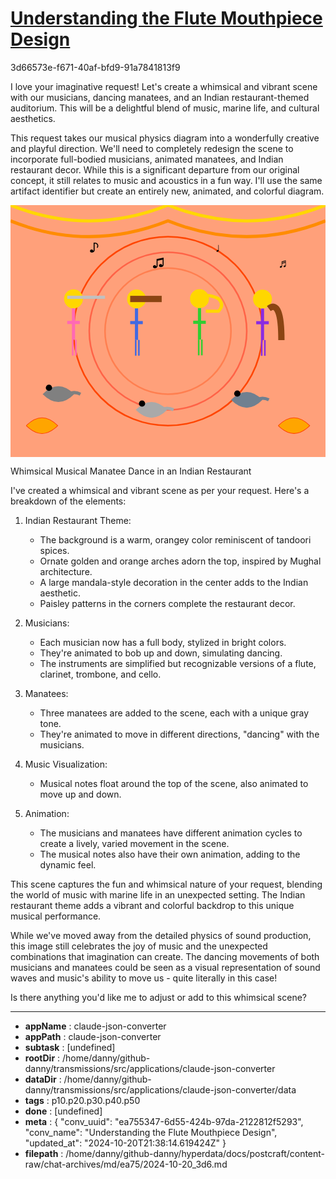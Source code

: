 # [Understanding the Flute Mouthpiece Design](https://claude.ai/chat/ea755347-6d55-424b-97da-2122812f5293)

3d66573e-f671-40af-bfd9-91a7841813f9

 I love your imaginative request! Let's create a whimsical and vibrant scene with our musicians, dancing manatees, and an Indian restaurant-themed auditorium. This will be a delightful blend of music, marine life, and cultural aesthetics.

<antThinking>This request takes our musical physics diagram into a wonderfully creative and playful direction. We'll need to completely redesign the scene to incorporate full-bodied musicians, animated manatees, and Indian restaurant decor. While this is a significant departure from our original concept, it still relates to music and acoustics in a fun way. I'll use the same artifact identifier but create an entirely new, animated, and colorful diagram.</antThinking>

<antArtifact identifier="flute-mouthpiece-diagram" type="image/svg+xml" title="Whimsical Musical Manatee Dance in an Indian Restaurant">
<svg xmlns="http://www.w3.org/2000/svg" viewBox="0 0 1000 800">
  <!-- Indian Restaurant Background -->
  <rect x="0" y="0" width="1000" height="800" fill="#FFA07A"/>
  <!-- Ornate Arches -->
  <path d="M0 0 Q250 100 500 0 Q750 100 1000 0" fill="none" stroke="#FFD700" stroke-width="10"/>
  <path d="M0 50 Q250 150 500 50 Q750 150 1000 50" fill="none" stroke="#FF8C00" stroke-width="10"/>
  <!-- Mandala-style decorations -->
  <circle cx="500" cy="400" r="300" fill="none" stroke="#FF4500" stroke-width="5"/>
  <circle cx="500" cy="400" r="250" fill="none" stroke="#FF6347" stroke-width="5"/>
  <circle cx="500" cy="400" r="200" fill="none" stroke="#FF7F50" stroke-width="5"/>
  <!-- Paisley patterns -->
  <path d="M50 700 Q100 650 150 700 Q100 750 50 700" fill="#FFA500" stroke="#FF4500" stroke-width="2"/>
  <path d="M850 700 Q900 650 950 700 Q900 750 850 700" fill="#FFA500" stroke="#FF4500" stroke-width="2"/>

  <!-- Flute Player -->
  <g>
    <circle cx="200" cy="300" r="30" fill="#FFD700"/> <!-- Head -->
    <rect x="195" y="330" width="10" height="100" fill="#FF69B4"/> <!-- Body -->
    <rect x="180" y="370" width="40" height="10" fill="#FF69B4"/> <!-- Arms -->
    <rect x="195" y="430" width="5" height="50" fill="#FF69B4"/> <!-- Legs -->
    <rect x="205" y="430" width="5" height="50" fill="#FF69B4"/>
    <rect x="180" y="290" width="120" height="10" fill="#C0C0C0"/> <!-- Flute -->
    <animateTransform attributeName="transform" type="translate" values="0,0; 0,-20; 0,0" dur="1s" repeatCount="indefinite"/>
  </g>

  <!-- Clarinet Player -->
  <g>
    <circle cx="400" cy="300" r="30" fill="#FFD700"/> <!-- Head -->
    <rect x="395" y="330" width="10" height="100" fill="#4169E1"/> <!-- Body -->
    <rect x="380" y="370" width="40" height="10" fill="#4169E1"/> <!-- Arms -->
    <rect x="395" y="430" width="5" height="50" fill="#4169E1"/> <!-- Legs -->
    <rect x="405" y="430" width="5" height="50" fill="#4169E1"/>
    <rect x="380" y="290" width="100" height="20" fill="#8B4513"/> <!-- Clarinet -->
    <animateTransform attributeName="transform" type="translate" values="0,0; 0,-20; 0,0" dur="1.2s" repeatCount="indefinite"/>
  </g>

  <!-- Trombone Player -->
  <g>
    <circle cx="600" cy="300" r="30" fill="#FFD700"/> <!-- Head -->
    <rect x="595" y="330" width="10" height="100" fill="#32CD32"/> <!-- Body -->
    <rect x="580" y="370" width="40" height="10" fill="#32CD32"/> <!-- Arms -->
    <rect x="595" y="430" width="5" height="50" fill="#32CD32"/> <!-- Legs -->
    <rect x="605" y="430" width="5" height="50" fill="#32CD32"/>
    <path d="M580 300 Q620 280 660 300 Q680 320 660 340 L620 340" fill="none" stroke="#FFD700" stroke-width="10"/> <!-- Trombone -->
    <animateTransform attributeName="transform" type="translate" values="0,0; 0,-20; 0,0" dur="0.8s" repeatCount="indefinite"/>
  </g>

  <!-- Cello Player -->
  <g>
    <circle cx="800" cy="300" r="30" fill="#FFD700"/> <!-- Head -->
    <rect x="795" y="330" width="10" height="100" fill="#8A2BE2"/> <!-- Body -->
    <rect x="780" y="370" width="40" height="10" fill="#8A2BE2"/> <!-- Arms -->
    <rect x="795" y="430" width="5" height="50" fill="#8A2BE2"/> <!-- Legs -->
    <rect x="805" y="430" width="5" height="50" fill="#8A2BE2"/>
    <path d="M820 330 Q860 300 860 430" fill="none" stroke="#8B4513" stroke-width="20"/> <!-- Cello -->
    <animateTransform attributeName="transform" type="translate" values="0,0; 0,-20; 0,0" dur="1.5s" repeatCount="indefinite"/>
  </g>

  <!-- Dancing Manatees -->
  <g>
    <path d="M100 600 Q150 550 200 600 Q150 650 100 600" fill="#808080"/> <!-- Manatee Body -->
    <circle cx="120" cy="580" r="10" fill="#000000"/> <!-- Eye -->
    <path d="M180 600 Q200 590 220 600" fill="none" stroke="#808080" stroke-width="10"/> <!-- Tail -->
    <animateTransform attributeName="transform" type="translate" values="0,0; 50,0; 0,0" dur="3s" repeatCount="indefinite"/>
  </g>

  <g>
    <path d="M400 650 Q450 600 500 650 Q450 700 400 650" fill="#A9A9A9"/> <!-- Manatee Body -->
    <circle cx="420" cy="630" r="10" fill="#000000"/> <!-- Eye -->
    <path d="M480 650 Q500 640 520 650" fill="none" stroke="#A9A9A9" stroke-width="10"/> <!-- Tail -->
    <animateTransform attributeName="transform" type="translate" values="0,0; -50,0; 0,0" dur="2.5s" repeatCount="indefinite"/>
  </g>

  <g>
    <path d="M700 620 Q750 570 800 620 Q750 670 700 620" fill="#708090"/> <!-- Manatee Body -->
    <circle cx="720" cy="600" r="10" fill="#000000"/> <!-- Eye -->
    <path d="M780 620 Q800 610 820 620" fill="none" stroke="#708090" stroke-width="10"/> <!-- Tail -->
    <animateTransform attributeName="transform" type="translate" values="0,0; 0,-30; 0,0" dur="2s" repeatCount="indefinite"/>
  </g>

  <!-- Musical Notes -->
  <g>
    <text x="250" y="150" font-size="40" fill="#000000">♪</text>
    <text x="450" y="200" font-size="40" fill="#000000">♫</text>
    <text x="650" y="150" font-size="40" fill="#000000">♩</text>
    <text x="850" y="200" font-size="40" fill="#000000">♬</text>
    <animateTransform attributeName="transform" type="translate" values="0,0; 0,-20; 0,0" dur="2s" repeatCount="indefinite"/>
  </g>

  <!-- Title -->
  <text x="500" y="50" text-anchor="middle" font-size="30" fill="#FFD700" stroke="#FF4500" stroke-width="1">Whimsical Musical Manatee Dance in an Indian Restaurant</text>
</svg>
</antArtifact>

I've created a whimsical and vibrant scene as per your request. Here's a breakdown of the elements:

1. Indian Restaurant Theme:
   - The background is a warm, orangey color reminiscent of tandoori spices.
   - Ornate golden and orange arches adorn the top, inspired by Mughal architecture.
   - A large mandala-style decoration in the center adds to the Indian aesthetic.
   - Paisley patterns in the corners complete the restaurant decor.

2. Musicians:
   - Each musician now has a full body, stylized in bright colors.
   - They're animated to bob up and down, simulating dancing.
   - The instruments are simplified but recognizable versions of a flute, clarinet, trombone, and cello.

3. Manatees:
   - Three manatees are added to the scene, each with a unique gray tone.
   - They're animated to move in different directions, "dancing" with the musicians.

4. Music Visualization:
   - Musical notes float around the top of the scene, also animated to move up and down.

5. Animation:
   - The musicians and manatees have different animation cycles to create a lively, varied movement in the scene.
   - The musical notes also have their own animation, adding to the dynamic feel.

This scene captures the fun and whimsical nature of your request, blending the world of music with marine life in an unexpected setting. The Indian restaurant theme adds a vibrant and colorful backdrop to this unique musical performance.

While we've moved away from the detailed physics of sound production, this image still celebrates the joy of music and the unexpected combinations that imagination can create. The dancing movements of both musicians and manatees could be seen as a visual representation of sound waves and music's ability to move us - quite literally in this case!

Is there anything you'd like me to adjust or add to this whimsical scene?

---

* **appName** : claude-json-converter
* **appPath** : claude-json-converter
* **subtask** : [undefined]
* **rootDir** : /home/danny/github-danny/transmissions/src/applications/claude-json-converter
* **dataDir** : /home/danny/github-danny/transmissions/src/applications/claude-json-converter/data
* **tags** : p10.p20.p30.p40.p50
* **done** : [undefined]
* **meta** : {
  "conv_uuid": "ea755347-6d55-424b-97da-2122812f5293",
  "conv_name": "Understanding the Flute Mouthpiece Design",
  "updated_at": "2024-10-20T21:38:14.619424Z"
}
* **filepath** : /home/danny/github-danny/hyperdata/docs/postcraft/content-raw/chat-archives/md/ea75/2024-10-20_3d6.md